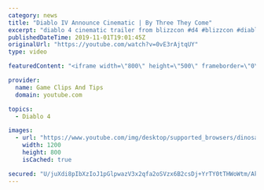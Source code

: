 ```yaml
---
category: news
title: "Diablo IV Announce Cinematic | By Three They Come"
excerpt: "diablo 4 cinematic trailer from blizzcon #d4 #blizzcon #diablo."
publishedDateTime: 2019-11-01T19:01:45Z
originalUrl: "https://youtube.com/watch?v=0vE3rAjtqUY"
type: video

featuredContent: "<iframe width=\"800\" height=\"500\" frameborder=\"0\" src=\"https://www.youtube.com/embed/0vE3rAjtqUY\" allow=\"accelerometer; autoplay; encrypted-media; gyroscope; picture-in-picture\" allowfullscreen></iframe>"

provider:
  name: Game Clips And Tips
  domain: youtube.com

topics:
  - Diablo 4

images:
  - url: "https://www.youtube.com/img/desktop/supported_browsers/dinosaur.png"
    width: 1200
    height: 800
    isCached: true

secured: "U/juXdi8pIbXzIoJ1pGlpwazV3x2qfa2oSVzx6B2csDj+YrTY0tTHWoWtm/AkNXbN8Jc6nUMGsdTClIWClTCJ7ibz8uKEUTyEM+cEjNo1yNtbL02m6joue8KQHuWDuhjc4/ZjgvBu55JTbW9H6Y1rHBtt43QXFVfCVDpviEdUnLRWeHnZoTRgVBQyv7a93ATf+L0TgjkomKSX4kxm5cMYY6LQjL9jr+ilMy0Tv2/LWFEoo0xv6pRzdnnFWLoYo7aOZHxymA42eR7Sz6JfhksIVeqD2XpvbsXy3GJRjqJwN8mMiOzNZFM+/a4RI0PlruUADho0T4w+JOKq4d+INgL7rWIeE8m3ovzN3nnVm2xVFopl7HTS6fwLT87s4mZZrZRWlIFeFvLsG0txD0wXu+Tmw==;SpRBdZSeXGJo3CvhLq0uVw=="
---
```



